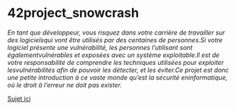 # 42project_snowcrash


_En tant que développeur, vous risquez dans votre carrière de travailler sur des logicielsqui vont être utilisés par des centaines de personnes.Si votre logiciel présente une vulnérabilité, les personnes l’utilisant sont égalementvulnérables et exposées avec un système exploitable.Il est de votre responsabilité de comprendre les techniques utilisées pour exploiter lesvulnérabilités afin de pouvoir les détecter, et les éviter.Ce projet est donc une petite introduction à ce vaste monde qu’est la sécurité eninformatique, où le droit à l’erreur ne doit pas exister._

[Sujet ici](https://github.com/bhm-heddy/42project_snowcrash/blob/master/fr.subject.pdf)
